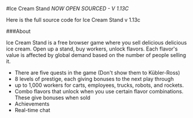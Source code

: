 #Ice Cream Stand
*NOW OPEN SOURCED - V 1.13C*

Here is the full source code for Ice Cream Stand v 1.13c

###About

Ice Cream Stand is a free browser game where you sell delicious delicious ice cream. Open up a stand, buy workers, unlock flavors. Each flavor's value is affected by global demand based on the number of people selling it. 
* There are five quests in the game (Don't show them to Kübler-Ross)
* 8 levels of prestige, each giving bonuses to the next play through
* up to 1,000 workers for carts, employees, trucks, robots, and rockets. 
* Combo flavors that unlock when you use certain flavor combinations. These give bonuses when sold
* Achievements
* Real-time chat
